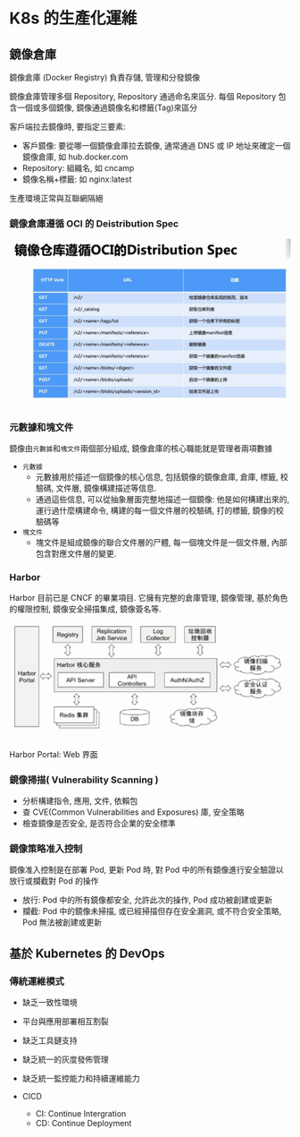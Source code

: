 # K8s 的生產化運維

## 鏡像倉庫

鏡像倉庫 (Docker Registry) 負責存儲, 管理和分發鏡像

鏡像倉庫管理多個 Repository, Repository 通過命名來區分. 每個 Repository 包含一個或多個鏡像, 鏡像通過鏡像名和標籤(Tag)來區分

客戶端拉去鏡像時, 要指定三要素:

- 客戶鏡像: 要從哪一個鏡像倉庫拉去鏡像, 通常通過 DNS 或 IP 地址來確定一個鏡像倉庫, 如 hub.docker.com
- Repository: 組織名, 如 cncamp
- 鏡像名稱+標籤: 如 nginx:latest

生產環境正常與互聯網隔絕

### 鏡像倉庫遵循 OCI 的 Deistribution Spec

![OCI Spec](pic/OCISpec.png)

### 元數據和塊文件

鏡像由`元數據`和`塊文件`兩個部分組成, 鏡像倉庫的核心職能就是管理者兩項數據

- `元數據`
  - 元數據用於描述一個鏡像的核心信息, 包括鏡像的鏡像倉庫, 倉庫, 標籤, 校驗碼, 文件層, 鏡像構建描述等信息.
  - 通過這些信息, 可以從抽象層面完整地描述一個鏡像: 他是如何構建出來的, 運行過什麼構建命令, 構建的每一個文件層的校驗碼, 打的標籤, 鏡像的校驗碼等
- `塊文件`
  - 塊文件是組成鏡像的聯合文件層的尸體, 每一個塊文件是一個文件層, 內部包含對應文件層的變更.

### Harbor

Harbor 目前已是 CNCF 的畢業項目. 它擁有完整的倉庫管理, 鏡像管理, 基於角色的權限控制, 鏡像安全掃描集成, 鏡像簽名等.

![Harbor 架構](pic/Harbor.png)

Harbor Portal: Web 界面

### 鏡像掃描( Vulnerability Scanning )

- 分析構建指令, 應用, 文件, 依賴包
- 查 CVE(Common Vulnerabilities and Exposures) 庫, 安全策略
- 檢查鏡像是否安全, 是否符合企業的安全標準

### 鏡像策略准入控制

鏡像准入控制是在部署 Pod, 更新 Pod 時, 對 Pod 中的所有鏡像進行安全驗證以放行或攔截對 Pod 的操作

- 放行: Pod 中的所有鏡像都安全, 允許此次的操作, Pod 成功被創建或更新
- 攔截: Pod 中的鏡像未掃描, 或已經掃描但存在安全漏洞, 或不符合安全策略, Pod 無法被創建或更新

## 基於 Kubernetes 的 DevOps

### 傳統運維模式

- 缺乏一致性環境
- 平台與應用部署相互割裂
- 缺乏工具鏈支持
- 缺乏統一的灰度發佈管理
- 缺乏統一監控能力和持續運維能力

- CICD
  - CI: Continue Intergration
  - CD: Continue Deployment
